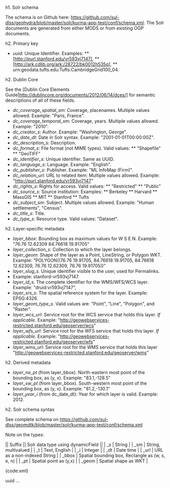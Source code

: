 
h1. Solr schema

The schema is on Github here: https://github.com/sul-dlss/geohydra/blob/master/solr/kurma-app-test/conf/schema.xml.
The Solr documents are generated from either MODS or from existing OGP documents.

h2. Primary key

* *uuid*: Unique Identifier. Examples:
** [http://purl.stanford.edu/vr593vj7147],
** [http://ark.cdlib.org/ark:/28722/bk0012h535q],
** urn:geodata.tufts.edu:Tufts.CambridgeGrid100_04.

h2. Dublin Core

See the [Dublin Core Elements Guide|http://dublincore.org/documents/2012/06/14/dces/] for semantic descriptions of all of these fields.

* *dc_coverage_spatial_sm*: Coverage, placenames. Multiple values allowed. Example: "Paris, France".
* *dc_coverage_temporal_sm*: Coverage, years. Multiple values allowed. Example: "2010".
* *dc_creator_s*: Author. Example: "Washington, George".
* *dc_date_dt*: Date in Solr syntax. Example: "2001-01-01T00:00:00Z".
* *dc_description_s*: Description.
* *dc_format_s*: File format (not MIME types). Valid values:
** "Shapefile"
** "GeoTIFF"
* *dc_identifier_s*: Unique identifier. Same as UUID.
* *dc_language_s*: Language. Example: "English".
* *dc_publisher_s*: Publisher. Example: "ML InfoMap (Firm)".
* *dc_relation_url*: URL to related item: Multiple values allowed. Example:
"http://purl.stanford.edu/vr593vj7147"
* *dc_rights_s*: Rights for access. Valid values:
** "Restricted"
** "Public"
* *dc_source_s*: Source institution: Examples:
** Berkeley
** Harvard
** MassGIS
** MIT
** Stanford
** Tufts
* *dc_subject_sm*: Subject. Multiple values allowed. Example: "Human settlements", "Census".
* *dc_title_s*: Title.
* *dc_type_s*: Resource type. Valid values: "Dataset".

h2. Layer-specific metadata

* *layer_bbox*: Bounding box as maximum values for W S E N. Example: "76.76 12.62309 84.76618 19.91705"
* *layer_collection_s*: Collection to which the layer belongs.
* *layer_geom*: Shape of the layer as a Point, LineString, or Polygon WKT.
Example: "POLYGON((76.76 19.91705, 84.76618 19.91705, 84.76618 12.62309, 76.76 12.62309, 76.76 19.91705))"
* *layer_slug_s*. Unique identifier visible to the user, used for Permalinks.
* Example: stanford-vr593vj7147.
* *layer_id_s*. The complete identifier for the WMS/WFS/WCS layer.
Example: "druid:vr593vj7147",
* *layer_srs_s*: The spatial reference system for the layer. Example: EPSG:4326.
* *layer_geom_type_s*. Valid values are: "Point", "Line", "Polygon", and "Raster".
* *layer_wcs_url*: Service root for the WCS service that holds this layer. _If applicable._ Example: "http://geowebservices-restricted.stanford.edu/geoserver/wcs"
* *layer_wfs_url*: Service root for the WFS service that holds this layer. _If applicable._ Example: "http://geowebservices-restricted.stanford.edu/geoserver/wfs"
* *layer_wms_url*: Service root for the WMS service that holds this layer "http://geowebservices-restricted.stanford.edu/geoserver/wms"

h2. Derived metadata

* *layer_ne_pt* (from layer_bbox). North-eastern most point of the bounding box, as (y, x). Example: "83.1,-128.5"
* *layer_sw_pt* (from layer_bbox). South-western most point of the bounding box, as (y, x). Example: "81.2,-130.1"
* *layer_year_i* (from dc_date_dt): Year for which layer is valid. Example: 2012.

h2. Solr schema syntax

See complete schema on https://github.com/sul-dlss/geomdtk/blob/master/solr/kurma-app-test/conf/schema.xml

Note on the types:

|| Suffix || Solr data type using dynamicField ||
| \_s | String |
| \_sm | String, multivalued |
| \_t | Text, English |
| \_i | Integer |
| \_dt | Date time |
| \_url | URL as a non-indexed String |
| \_bbox | Spatial bounding box, Rectangle as (w, s, e, n) |
| \_pt | Spatial point as (y,x) |
| \_geom | Spatial shape as WKT |


{code:xml}
<?xml version="1.0" encoding="UTF-8"?>
<schema name="GeoBlacklight" version="1.5">
  <uniqueKey>uuid</uniqueKey>
  <fields>
  ...
    <!-- Spatial field types:
    
         Solr3:
           <field name="my_pt">83.1,-117.312</field> 
             as (y,x)

         Solr4:             

           <field name="my_bbox">-117.312 83.1 -115.39 84.31</field> 
             as (W S E N)

           <field name="my_geom">POLYGON((1 8, 1 9, 2 9, 2 8, 1 8))</field> 
             as WKT for point, linestring, polygon

      -->
    <dynamicField name="*_pt"     type="location"     stored="true" indexed="true"/>
    <dynamicField name="*_bbox"   type="location_rpt" stored="true" indexed="true"/>
    <dynamicField name="*_geom"   type="location_jts" stored="true" indexed="true"/>
  </fields>
  <types>
    ...
    <fieldType name="location" class="solr.LatLonType" subFieldSuffix="_d"/>
    <fieldType name="location_rpt" class="solr.SpatialRecursivePrefixTreeFieldType"
               distErrPct="0.025"
               maxDistErr="0.000009"
               units="degrees"
            />
    <fieldType name="location_jts" class="solr.SpatialRecursivePrefixTreeFieldType"
               spatialContextFactory="com.spatial4j.core.context.jts.JtsSpatialContextFactory"
               distErrPct="0.025"
               maxDistErr="0.000009"
               units="degrees"
            />
  </types>
</schema>
{code}


----
h1. Solr queries

* Use the Solr query interface with LatLon data on [sul-solr-a|http://sul-solr-a/solr/#/] to try these using ogp core.
* For the polygon or JTS queries use [ogpapp-test|http://localhost:8983/solr/#/] via ssh tunnel to jetty 8983.

h2. Solr 3: Pseudo-spatial using _solr.LatLon_

{warning}
solr.LatLon does not correctly work across the international dateline in these queries
{warning}

h3. Search for point within 50 km of N40 W114

Note: Solr _bbox_ uses circle with radius not rectangles.

{code:xml}
<str name="d">50</str>
<str name="q">*:*</str>
<str name="sfield">layer_latlon</str>
<str name="pt">40,-114</str>
<str name="fq">{!geofilt}</str>
{code}


h3. Search for single point _within_ a bounding box of SW=40,-120 NE=50,-110

{code:xml}
<str name="q">*:*</str>
<str name="fq">layer_latlon:[40,-120 TO 50,-110]</str>
{code}

h3. Search for bounding box _within_ a bounding box of SW=20,-160 NE=70,-70

{code:xml}
<str name="q">*:*</str>
<str name="fq">layer_sw_latlon:[20,-160 TO 70,-70] AND layer_ne_latlon:[20,-160 TO 70,-70]</str>
{code}

h2. Solr 4 Spatial -- non JTS

h3. Search for point _within_ a bounding box of SW=20,-160 NE=70,-70

{code:xml}
<str name="q">*:*</str>
<str name="fq">layer_pt:"Intersects(-160 20 -70 70)"</str>
{code}

h3. Search for bounding box _within_ a bounding box of SW=20,-160 NE=70,-70

{code:xml}
<str name="q">*:*</str>
<str name="fq">layer_sw_pt:[20,-160 TO 70,-70] AND layer_ne_pt:[20,-160 TO 70,-70]</str>
{code}


h3. Solr 4: ... using polygon intersection

{code:xml}
<str name="q">*:*</str>
<str name="fq">layer_bbox:"Intersects(-160 20 -70 70)"</str>
{code}


h3. Solr 4: ... using polygon containment

{code:xml}
<str name="q">*:*</str>
<str name="fq">layer_bbox:"IsWithin(-160 20 -150 30)"</str>
{code}

h3. Solr 4: ... using polygon containment for spatial relevancy

{code:xml}
<str name="q">layer_bbox:"IsWithin(-160 20 -150 30)"^10 text:railroad</str>
<str name="fq">layer_bbox:"Intersects(-160 20 -150 30)"</str>
{code}


h2. Solr 4 Spatial -- JTS

{warning}
This query requires [JTS|http://tsusiatsoftware.net/jts/main.html] installed in Solr 4
{warning}


h3. Search for bbox _intersecting_ bounding box of SW=20,-160 NE=70,-70 using polygon intersection


{code:xml}
<str name="q">*:*</str>
<str name="fq">layer_bbox:"Intersects(POLYGON((-160 20, -160 70, -70 70, -70 20, -160 20)))"</str>
{code}



h2. Scoring formula

{code}
text^1
dc_description_ti^2
dc_creator_ti^3
dc_publisher_ti^3
layer_collection_ti^4
dc_subject_tmi^5
dc_coverage_spatial_tmi^5
dc_coverage_temporal_tmi^5
dc_title_ti^6
dc_rights_ti^7
dc_source_ti^8
layer_geom_type_ti^9
layer_slug_ti^10
dc_identifier_ti^10
{code}

h2. Facets

{code:xml}
<str name="facet.field">dc_coverage_spatial_sm</str>
<str name="facet.field">dc_creator_s</str>
<str name="facet.field">dc_format_s</str>
<str name="facet.field">dc_language_s</str>
<str name="facet.field">dc_publisher_s</str>
<str name="facet.field">dc_rights_s</str>
<str name="facet.field">dc_source_s</str>
<str name="facet.field">dc_subject_sm</str>
<str name="facet.field">layer_collection_s</str>
<str name="facet.field">layer_geom_type_s</str>
<str name="facet.field">layer_srs_s</str>
<str name="facet.field">layer_year_i</str>
{code}


----
h1. Solr example documents

See [https://github.com/sul-dlss/geohydra/blob/master/ogp/transform.rb].
Ideally, these metadata would be generated from MODS, or FGDC, or ISO 19139.

{code}
      {
        "uuid": "http://purl.stanford.edu/zy658cr1728",
        "dc_coverage_spatial_sm": [
          "Andaman and Nicobar Islands",
          "Andaman",
          "Nicobar",
          "Car Nicobar Island",
          "Port Blair",
          "Indira Point",
          "Diglipur",
          "Nancowry Island"
        ],
        "dc_creator_s": "ML InfoMap (Firm)",
        "dc_date_dt": "2001-01-01T00:00:00Z",
        "dc_description_t": "This point dataset shows village locations with socio-demographic and economic Census data for 2001 for the Union Territory of Andaman and Nicobar Islands, India linked to the 2001 Census. Includes village socio-demographic and economic Census attribute data such as total population, population by sex, household, literacy and illiteracy rates, and employment by industry. This layer is part of the VillageMap dataset which includes socio-demographic and economic Census data for 2001 at the village level for all the states of India. This data layer is sourced from secondary government sources, chiefly Survey of India, Census of India, Election Commission, etc. This map Includes data for 547 villages, 3 towns, 2 districts, and 1 union territory.; This dataset is intended for researchers, students, and policy makers for reference and mapping purposes, and may be used for village level demographic analysis within basic applications to support graphical overlays and analysis with other spatial data.; ",
        "dc_format_s": "Shapefile",
        "dc_identifier_s": "http://purl.stanford.edu/zy658cr1728",
        "dc_language_s": "English",
        "dc_publisher_s": "ML InfoMap (Firm)",
        "dc_relation_url": "http://purl.stanford.edu/zy658cr1728",
        "dc_rights_s": "Restricted",
        "dc_source_s": "Stanford",
        "dc_subject_sm": [
          "Human settlements",
          "Villages",
          "Census",
          "Demography",
          "Population",
          "Sex ratio",
          "Housing",
          "Labor supply",
          "Caste",
          "Literacy",
          "Society",
          "Location"
        ],
        "dc_title_s": "Andaman and Nicobar, India: Village Socio-Demographic and Economic Census Data, 2001",
        "dc_type_s": "Dataset",
        "layer_bbox": "92.234924 6.761581 94.262535 13.637013",
        "layer_collection_s": "My Collection",
        "layer_geom": "POLYGON((92.234924 13.637013, 94.262535 13.637013, 94.262535 6.761581, 92.234924 6.761581, 92.234924 13.637013))",
        "layer_ne_pt_0_d": 13.637013,
        "layer_ne_pt_1_d": 94.262535,
        "layer_ne_pt": "13.637013,94.262535",
        "layer_sw_pt_0_d": 6.761581,
        "layer_sw_pt_1_d": 92.234924,
        "layer_sw_pt": "6.761581,92.234924",
        "layer_slug_s": "stanford-zy658cr1728",
        "layer_id_s": "druid:zy658cr1728",
        "layer_srs_s": "EPSG:4326",
        "layer_geom_type_s": "Point",
        "layer_wfs_url": "http://geowebservices-restricted.stanford.edu/geoserver/wfs",
        "layer_wms_url": "http://geowebservices-restricted.stanford.edu/geoserver/wms",
        "layer_year_i": 2001,
        "_version_": 1461588063304024000,
        "timestamp": "2014-03-03T20:36:37.138Z",
        "score": 1.6703978
      }
{code}

h1. Links

* Solr 4: [http://wiki.apache.org/solr/SolrAdaptersForLuceneSpatial4]
* Solr 3: [http://wiki.apache.org/solr/SpatialSearch]
* JTS: [http://tsusiatsoftware.net/jts/main.html]